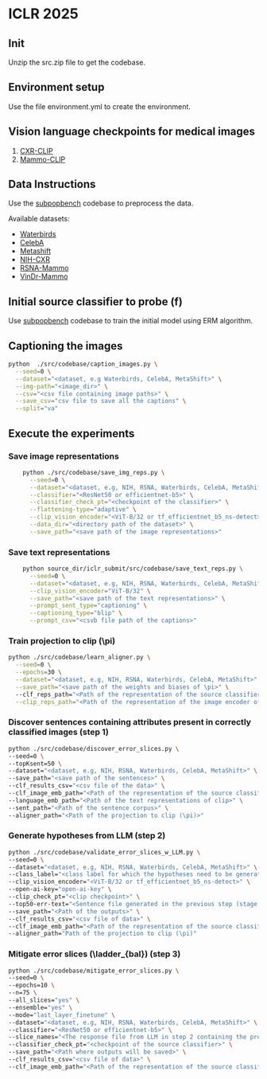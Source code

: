# ICLR 2025

## Init

Unzip the src.zip file to get the codebase.

## Environment setup

Use the file environment.yml to create the environment.

## Vision language checkpoints for medical images
1. [CXR-CLIP](https://github.com/kakaobrain/cxr-clip?tab=readme-ov-file)
2. [Mammo-CLIP](https://github.com/batmanlab/Mammo-CLIP)

## Data Instructions

Use the [subpopbench](https://github.com/YyzHarry/SubpopBench/blob/main/subpopbench/dataset/datasets.py) codebase to preprocess the data.

Available datasets:

* [Waterbirds](https://github.com/kohpangwei/group_DRO)
* [CelebA](https://mmlab.ie.cuhk.edu.hk/projects/CelebA.html)
* [Metashift](https://github.com/Weixin-Liang/MetaShift/)
* [NIH-CXR](https://www.kaggle.com/datasets/nih-chest-xrays/data)
* [RSNA-Mammo](https://www.kaggle.com/competitions/rsna-breast-cancer-detection)
* [VinDr-Mammo](https://www.physionet.org/content/vindr-mammo/1.0.0/)

## Initial source classifier to probe (f)

Use [subpopbench](https://github.com/YyzHarry/SubpopBench/blob/main/subpopbench) codebase to train the initial model
using ERM algorithm.

## Captioning the images

```bash
python  ./src/codebase/caption_images.py \
  --seed=0 \
  --dataset="<dataset, e.g Waterbirds, CelebA, MetaShift>" \
  --img-path="<image_dir>" \
  --csv="<csv file containing image paths>" \
  --save_csv="csv file to save all the captions" \
  --split="va"
```

## Execute the experiments

### Save image representations

```bash
    python ./src/codebase/save_img_reps.py \
      --seed=0 \
      --dataset="<dataset, e.g, NIH, RSNA, Waterbirds, CelebA, MetaShift>" \
      --classifier="<ResNet50 or efficientnet-b5>" \
      --classifier_check_pt="<checkpoint of the classifier>" \
      --flattening-type="adaptive" \
      --clip_vision_encoder="<ViT-B/32 or tf_efficientnet_b5_ns-detect>" \
      --data_dir="<directory path of the dataset>" \
      --save_path="<save path of the image representations>"
```

### Save text representations

```bash
    python source_dir/iclr_submit/src/codebase/save_text_reps.py \
      --seed=0 \
      --dataset="<dataset, e.g, NIH, RSNA, Waterbirds, CelebA, MetaShift>" \
      --clip_vision_encoder="ViT-B/32" \
      --save_path="<save path of the text representations>" \
      --prompt_sent_type="captioning" \
      --captioning_type="blip" \
      --prompt_csv="<csvb file path of the captions>"
```

### Train projection to clip (\pi)

```bash
python ./src/codebase/learn_aligner.py \
  --seed=0 \
  --epochs=30 \
  --dataset="<dataset, e.g, NIH, RSNA, Waterbirds, CelebA, MetaShift>" \
  --save_path="<save path of the weights and biases of \pi>" \  
  --clf_reps_path="<Path of the representation of the source classifier model (f)>" \
  --clip_reps_path="<Path of the representation of the image encoder of clip ($\psi^T$)>"
```

### Discover sentences containing attributes present in correctly classified images (step 1)

```bash
python ./src/codebase/discover_error_slices.py \
--seed=0 \
--topKsent=50 \
--dataset="<dataset, e.g, NIH, RSNA, Waterbirds, CelebA, MetaShift>" \
--save_path="<save path of the sentences>" \
--clf_results_csv="<csv file of the data>" \
--clf_image_emb_path="<Path of the representation of the source classifier model (f)>" \
--language_emb_path="<Path of the text representations of clip>" \
--sent_path="<Path of the sentence corpus>" \
--aligner_path="<Path of the projection to clip (\pi)>"
```

### Generate hypotheses from LLM (step 2)

```bash
python ./src/codebase/validate_error_slices_w_LLM.py \
--seed=0 \
--dataset="<dataset, e.g, NIH, RSNA, Waterbirds, CelebA, MetaShift>" \
--class_label="<class label for which the hypotheses need to be generated>" \
--clip_vision_encoder="<ViT-B/32 or tf_efficientnet_b5_ns-detect>" \
--open-ai-key="open-ai-key" \
--clip_check_pt="<clip checkpoint>" \
--top50-err-text="<Sentence file generated in the previous step (stage 1)>" \
--save_path="<Path of the outputs>" \
--clf_results_csv="<csv file of data>" \
--clf_image_emb_path="<Path of the representation of the source classifier model (f)>" \
--aligner_path="Path of the projection to clip (\pi)"
```

### Mitigate error slices (\ladder_{bal}) (step 3)

```bash
python ./src/codebase/mitigate_error_slices.py \
--seed=0 \
--epochs=10 \
--n=75 \
--all_slices="yes" \
--ensemble="yes" \
--mode="last_layer_finetune" \
--dataset="<dataset, e.g, NIH, RSNA, Waterbirds, CelebA, MetaShift>" \
--classifier="<ResNet50 or efficientnet-b5>" \
--slice_names="<The response file from LLM in step 2 containing the prompt dict which was used to test the hypotheses >" \
--classifier_check_pt="<checkpoint of the source classifier>" \
--save_path="<Path where outputs will be saved>" \
--clf_results_csv="<csv file of data>" \
--clf_image_emb_path="<Path of the representation of the source classifier model (f)>"
```

